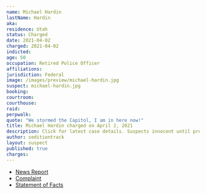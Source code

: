 ```yaml
---
name: Michael Hardin
lastName: Hardin
aka:
residence: Utah
status: Charged
date: 2021-04-02
charged: 2021-04-02
indicted:
age: 50
occupation: Retired Police Officer
affiliations:
jurisdiction: Federal
image: /images/preview/michael-hardin.jpg
suspect: michael-hardin.jpg
booking:
courtroom:
courthouse:
raid:
perpwalk:
quote: "We stormed the Capitol, I am in here now!"
title: Michael Hardin charged on April 2, 2021
description: Click for latest case details. Suspects innocent until proven guilty.
author: seditiontrack
layout: suspect
published: true
charges:
---
```


- [News Report](https://www.washingtonpost.com/nation/2021/04/03/former-utah-police-capitol-riot/)
- [Complaint](https://www.justice.gov/usao-dc/case-multi-defendant/file/1382931/download)
- [Statement of Facts](https://www.justice.gov/usao-dc/case-multi-defendant/file/1382936/download)
